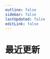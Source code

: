 ```yaml
---
outline: false
sidebar: false
lastUpdated: false
editLink: false
---
```


# 最近更新

<script setup>
import ACardLinks from './.vitepress/components/ACardLinks.vue'

import { RECENT_PAGE } from './.vitepress/data/recentUpdate'
</script>

<ACardLinks v-for="{title, items} in RECENT_PAGE" :title="title" :items="items" />

